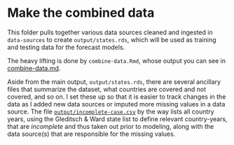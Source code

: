 Make the combined data
======================

This folder pulls together various data sources cleaned and ingested in `data-sources` to create `output/states.rds`, which will be used as training and testing data for the forecast models. 

The heavy lifting is done by `combine-data.Rmd`, whose output you can see in [combine-data.md](combine-data.md). 

Aside from the main output, `output/states.rds`, there are several ancillary files that summarize the dataset, what countries are covered and not covered, and so on. I set these up so that it is easier to track changes in the data as I added new data sources or imputed more missing values in a data source. The file [`output/incomplete-case.csv`](output/incomplete-cases.csv) by the way lists all country years, using the Gleditsch & Ward state list to define relevant country-years, that are *incomplete* and thus taken out prior to modeling, along with the data source(s) that are responsible for the missing values. 
